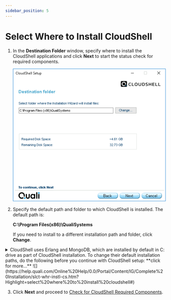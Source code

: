 ```yaml
---
sidebar_position: 5
---
```


# Select Where to Install CloudShell

1. In the **Destination Folder** window, specify where to install the CloudShell applications and click **Next** to start the status check for required components.
    
    ![](/Images/IG2/Select-an-installation-option_4.png)
    
2. Specify the default path and folder to which CloudShell is installed. The default path is:
    
    **C:\\Program Files(x86)\\QualiSystems**
    
    If you need to install to a different installation path and folder, click **Change**.
    
<details>
  <summary>CloudShell uses Erlang and MongoDB, which are installed by default in C: drive as part of CloudShell installation. To change their default installation paths, do the following before you continue with CloudShell setup: **click for more...** ![](https://help.quali.com/Online%20Help/0.0/Portal/Content/IG/Complete%20Installation/slct-whr-instl-cs.htm?Highlight=select%20where%20to%20install%20cloudshell#)</summary>
  
  1. From the CloudShell installation package's **\\Data\\Prereq** folder, install Erlang and MongoDB as appropriate. For example, in **D:** drive.
  2. Create the following environment variables on the Quali Server machine:
     
     - ERLANG\_HOME: Path to the root folder of the new Erlang installation
     - ERLANG\_SERVICE\_MANAGER\_PATH: Path to the folder containing the **erlsrv.exe** file
     
     For example:
     
     ![](/Images/IG2/ErlangEnvironmentVariables_444x419.png)
</details>

        
    
3. Click **Next** and proceed to [Check for CloudShell Required Components](https://help.quali.com/Online%20Help/0.0/Portal/Content/IG/Complete%20Installation/chk-cs-reqd-cmpnts.htm).
